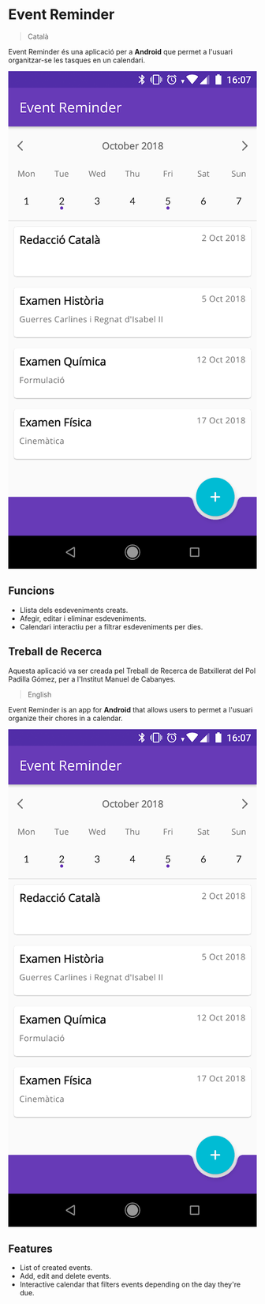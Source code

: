 # Event Reminder
>Català

Event Reminder és una aplicació per a **Android** que permet a l'usuari organitzar-se les tasques en un calendari.

![ ](eventreminder.png)

## Funcions
- Llista dels esdeveniments creats.
- Afegir, editar i eliminar esdeveniments.
- Calendari interactiu per a filtrar esdeveniments per dies.

## Treball de Recerca
Aquesta aplicació va ser creada pel Treball de Recerca de Batxillerat del Pol Padilla Gómez, per a l'Institut Manuel de Cabanyes.

>English

Event Reminder is an app for **Android** that allows users to  permet a l'usuari organize their chores in a calendar.

![ ](eventreminder.png)

## Features
- List of created events.
- Add, edit and delete events.
- Interactive calendar that filters events depending on the day they're due.
